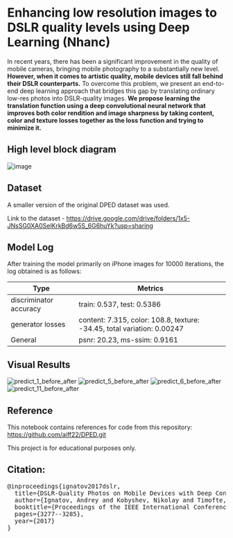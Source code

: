 # Enhancing low resolution images to DSLR quality levels using Deep Learning (Nhanc)
In recent years, there has been a significant improvement in the quality of mobile cameras, bringing mobile photography to a substantially new level. **However, when it comes to artistic quality, mobile devices still fall behind their DSLR counterparts.** To overcome this problem, we present an end-to-end deep learning approach that bridges this gap by translating ordinary low-res photos into DSLR-quality images. **We propose learning the translation function using a deep convolutional neural network that improves both color rendition and image sharpness by taking content, color and texture losses together as the loss function and trying to minimize it.**

## High level block diagram

![image](https://user-images.githubusercontent.com/43838718/108750258-d1172100-7566-11eb-906f-e0d3a4f8d907.png)

## Dataset

A smaller version of the original DPED dataset was used. 

Link to the dataset - https://drive.google.com/drive/folders/1x5-JNsSG0XA0SelKrkBd6w5S_6G6huYk?usp=sharing

## Model Log

After training the model primarily on iPhone images for 10000 iterations, the log obtained is as follows:

| Type | Metrics |
| ---- | ---- |
| discriminator accuracy | train: 0.537, test: 0.5386 |
| generator losses | content: 7.315, color: 108.8, texture: -34.45, total variation: 0.00247 |
| General | psnr: 20.23, ms-ssim: 0.9161 |

## Visual Results

![predict_1_before_after](https://user-images.githubusercontent.com/43838718/115104326-50c4d900-9f75-11eb-8a12-825847d42123.png)
![predict_5_before_after](https://user-images.githubusercontent.com/43838718/115104329-54586000-9f75-11eb-94a3-341edd47732f.png)
![predict_6_before_after](https://user-images.githubusercontent.com/43838718/115104331-56222380-9f75-11eb-9670-9e242d87f2ce.png)
![predict_11_before_after](https://user-images.githubusercontent.com/43838718/115104334-57ebe700-9f75-11eb-8f32-c8fdde319dfd.png)

## Reference

This notebook contains references for code from this repository: https://github.com/aiff22/DPED.git

This project is for educational purposes only.

## Citation:

<pre>
@inproceedings{ignatov2017dslr,
  title={DSLR-Quality Photos on Mobile Devices with Deep Convolutional Networks},
  author={Ignatov, Andrey and Kobyshev, Nikolay and Timofte, Radu and Vanhoey, Kenneth and Van Gool, Luc},
  booktitle={Proceedings of the IEEE International Conference on Computer Vision},
  pages={3277--3285},
  year={2017}
}
</pre>
